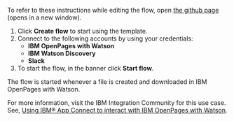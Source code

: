 To refer to these instructions while editing the flow, open [the github page](https://github.com/ot4i/app-connect-templates/tree/main/resources/markdown/Add%20a%20document%20in%20IBM%20Watson%20Discovery%20when%20a%20file%20is%20created%20in%20IBM%20OpenPages%20with%20Watson_instructions.md) (opens in a new window).

1. Click **Create flow** to start using the template.
2. Connect to the following accounts by using your credentials:
   - **IBM OpenPages with Watson** 
   - **IBM Watson Discovery**
   - **Slack**
3. To start the flow, in the banner click **Start flow**.

The flow is started whenever a file is created and downloaded in IBM OpenPages with Watson.

For more information, visit the IBM Integration Community for this use case. See, [Using IBM® App Connect to interact with IBM OpenPages with Watson](https://community.ibm.com/community/user/integration/blogs/shamini-arumugam1/2022/07/29/using-ibm-app-connect-with-ibm-openpages).

